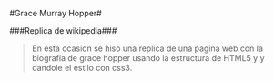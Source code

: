 
#Grace Murray Hopper#

###Replica de wikipedia###

>En esta ocasion se hiso una replica de una pagina web 
con la biografia de grace hopper usando la estructura de
HTML5 y y dandole el estilo con css3.